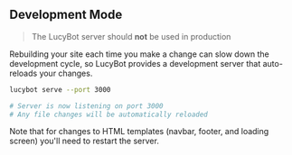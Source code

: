 ## Development Mode
> The LucyBot server should **not** be used in production

Rebuilding your site each time you make a change can slow down
the development cycle, so LucyBot provides a development server
that auto-reloads your changes.

```bash
lucybot serve --port 3000

# Server is now listening on port 3000
# Any file changes will be automatically reloaded
```

Note that for changes to HTML templates (navbar, footer, and loading screen)
you'll need to restart the server.

